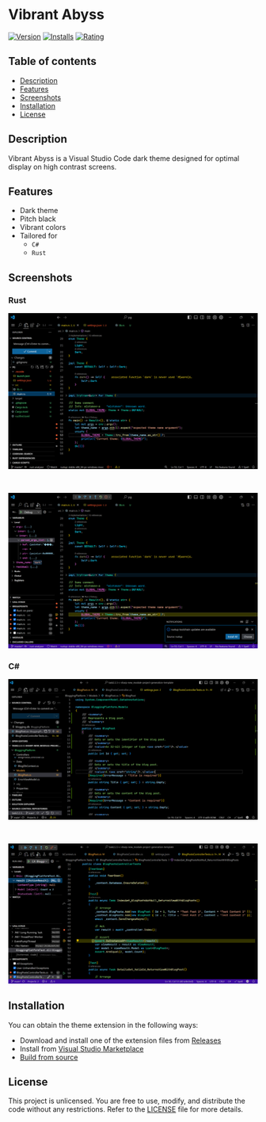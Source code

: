 # Vibrant Abyss

[![Version]][Marketplace]
[![Installs]][Marketplace]
[![Rating]][Marketplace]

[Version]: https://img.shields.io/visual-studio-marketplace/v/noelhorvath.vibrant-abyss?style=for-the-badge&label=Version
[Installs]: https://img.shields.io/visual-studio-marketplace/i/noelhorvath.vibrant-abyss?style=for-the-badge&label=Installs
[Rating]: https://img.shields.io/visual-studio-marketplace/r/noelhorvath.vibrant-abyss?style=for-the-badge

## Table of contents

* [Description](#description)
* [Features](#features)
* [Screenshots](#screenshots)
* [Installation](#installation)
* [License](#license)

## Description

Vibrant Abyss is a Visual Studio Code dark theme designed for optimal display
on high contrast screens.

## Features

- Dark theme
- Pitch black
- Vibrant colors
- Tailored for
    - `C#`
    - `Rust`

## Screenshots

### Rust

![Rust code in editor](assets/screenshots/rust.png)

<br>

![Debugging rust code](assets/screenshots/rust-debug.png)

### C#

![C# code in editor](assets/screenshots/csharp.png)

<br>

![Debugging C# code](assets/screenshots/csharp-debug.png)

## Installation

You can obtain the theme extension in the following ways:

* Download and install one of the extension files from [Releases]
* Install from [Visual Studio Marketplace][Marketplace]
* [Build from source][Manual]

## License

This project is unlicensed. You are free to use, modify, and distribute the
code without any restrictions. Refer to the [LICENSE] file for more details.

[extension file]: https://github.com/noelhorvath/vibrant-abyss/releases/latest
[Releases]: https://github.com/noelhorvath/vibrant-abyss/releases
[LICENSE]: https://github.com/noelhorvath/vibrant-abyss/blob/main/LICENSE.md
[Manual]: https://github.com/noelhorvath/vibrant-abyss/blob/main/MANUAL.md
[Marketplace]: https://marketplace.visualstudio.com/items?itemName=noelhorvath.vibrant-abyss
